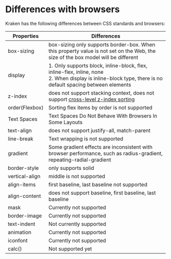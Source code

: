 # Differences with browsers

Kraken has the following differences between CSS standards and browsers:

| Properties     | Differences                                                                                                                                                    |
| -------------- | -------------------------------------------------------------------------------------------------------------------------------------------------------------- |
| box-sizing     | box-sizing only supports border-box. When this property value is not set on the Web, the size of the box model will be different                               |
| display        | 1. Only supports block, inline-block, flex, inline-flex, inline, none<br /> 2. When display is inline-block type, there is no default spacing between elements |
| z-index        | does not support stacking context, does not support [cross-level z-index sorting](https://github.com/openkraken/kraken/issues/55)                              |
| order(Flexbox) | Sorting flex items by order is not supported                                                                                                                   |
| Text Spaces    | Text Spaces Do Not Behave With Browsers In Some Layouts                                                                                                        |
| text-align     | does not support justify-all, match-parent                                                                                                                     |
| line-break     | Text wrapping is not supported                                                                                                                                 |
| gradient       | Some gradient effects are inconsistent with browser performance, such as radius-gradient, repeating-radial-gradient                                            |
| border-style   | only supports solid                                                                                                                                            |
| vertical-align | middle is not supported                                                                                                                                        |
| align-items    | first baseline, last baseline not supported                                                                                                                    |
| align-content  | does not support baseline, first baseline, last baseline                                                                                                       |
| mask           | Currently not supported                                                                                                                                        |
| border-image   | Currently not supported                                                                                                                                        |
| text-indent    | Not currently supported                                                                                                                                        |
| animation      | Currently not supported                                                                                                                                        |
| iconfont       | Currently not supported                                                                                                                                        |
| calc()         | Not supported yet                                                                                                                                              |
